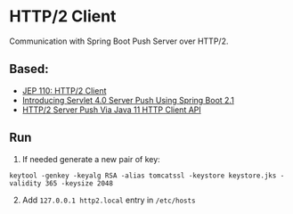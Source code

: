 # HTTP/2 Client

Communication with Spring Boot Push Server over HTTP/2.

## Based:

- [JEP 110: HTTP/2 Client](https://openjdk.java.net/jeps/110)
- [Introducing Servlet 4.0 Server Push Using Spring Boot 2.1](https://dzone.com/articles/introducing-servlet-40-server-push-using-spring-bo)
- [HTTP/2 Server Push Via Java 11 HTTP Client API](https://dzone.com/articles/http2-server-push-via-http-client-api)

## Run

1. If needed generate a new pair of key:

```shell
keytool -genkey -keyalg RSA -alias tomcatssl -keystore keystore.jks -validity 365 -keysize 2048
```

2. Add `127.0.0.1 http2.local` entry in `/etc/hosts`
